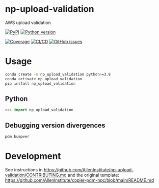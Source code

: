 # np-upload-validation

AWS upload validation

[![PyPI](https://img.shields.io/pypi/v/np-upload-validation.svg?label=PyPI&color=blue)](https://pypi.org/project/np-upload-validation/)
[![Python version](https://img.shields.io/pypi/pyversions/np-upload-validation)](https://pypi.org/project/np-upload-validation/)

[![Coverage](https://img.shields.io/codecov/c/github/AllenInstitute/np-upload-validation?logo=codecov)](https://app.codecov.io/github/AllenInstitute/np-upload-validation)
[![CI/CD](https://img.shields.io/github/actions/workflow/status/AllenInstitute/np-upload-validation/publish.yml?label=CI/CD&logo=github)](https://github.com/AllenInstitute/np-upload-validation/actions/workflows/publish.yml)
[![GitHub issues](https://img.shields.io/github/issues/AllenInstitute/np-upload-validation?logo=github)](https://github.com/AllenInstitute/np-upload-validation/issues)

# Usage
```bash
conda create -n np_upload_validation python>=3.9
conda activate np_upload_validation
pip install np_upload_validation
```

## Python
```python
>>> import np_upload_validation
```

## Debugging version divergences

```bash
pdm bumpver
```

# Development
See instructions in https://github.com/AllenInstitute/np-upload-validation/CONTRIBUTING.md and the original template: https://github.com/AllenInstitute/copier-pdm-npc/blob/main/README.md